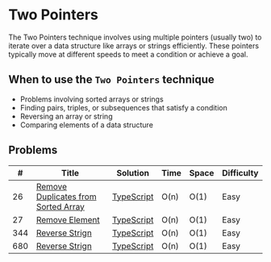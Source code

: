 # Two Pointers

The Two Pointers technique involves using multiple pointers (usually two) to iterate over a data structure like arrays or strings efficiently. These pointers typically move at different speeds to meet a condition or achieve a goal.

## When to use the `Two Pointers` technique

- Problems involving sorted arrays or strings
- Finding pairs, triples, or subsequences that satisfy a condition
- Reversing an array or string
- Comparing elements of a data structure

## Problems

| #   | Title                                                                                                                 | Solution                                                | Time | Space | Difficulty |
| --- | --------------------------------------------------------------------------------------------------------------------- | ------------------------------------------------------- | ---- | ----- | ---------- |
| 26  | [Remove Duplicates from Sorted Array](https://leetcode.com/problems/remove-duplicates-from-sorted-array/description/) | [TypeScript](26-remove-duplicates-from-sorted-array.ts) | O(n) | O(1)  | Easy       |
| 27  | [Remove Element](https://leetcode.com/problems/remove-element/description/)                                           | [TypeScript](27-remove-element.ts)                      | O(n) | O(1)  | Easy       |
| 344 | [Reverse Strign](https://leetcode.com/problems/reverse-string/description/)                                           | [TypeScript](344-reverse-string.ts)                     | O(n) | O(1)  | Easy       |
| 680 | [Reverse Strign](https://leetcode.com/problems/valid-palindrome-ii/description/)                                      | [TypeScript](680-valid-palindrome-ii.ts)                | O(n) | O(1)  | Easy       |
